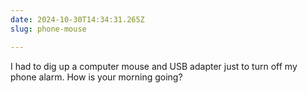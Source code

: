 ```yaml
---
date: 2024-10-30T14:34:31.265Z
slug: phone-mouse

---
```


I had to dig up a computer mouse and USB adapter just to turn off my phone alarm. How is your morning going?

